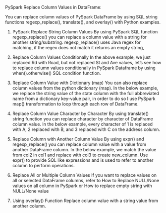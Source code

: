 PySpark Replace Column Values in DataFrame:

You can replace column values of PySpark DataFrame by using SQL string functions regexp_replace(), translate(), and overlay() with Python examples.

1. PySpark Replace String Column Values
   By using PySpark SQL function regexp_replace() you can replace a column value with a string for another string/substring. regexp_replace() uses Java regex for matching, if the regex does not match it returns an empty string,
2. Replace Column Values Conditionally
   In the above example, we just replaced Rd with Road, but not replaced St and Ave values, let’s see how to replace column values conditionally in PySpark Dataframe by using when().otherwise() SQL condition function.

3. Replace Column Value with Dictionary (map)
   You can also replace column values from the python dictionary (map). In the below example, we replace the string value of the state column with the full abbreviated name from a dictionary key-value pair, in order to do so I use PySpark map() transformation to loop through each row of DataFrame.
4. Replace Column Value Character by Character
   By using translate() string function you can replace character by character of DataFrame column value. In the below example, every character of 1 is replaced with A, 2 replaced with B, and 3 replaced with C on the address column.
5. Replace Column with Another Column Value
   By using expr() and regexp_replace() you can replace column value with a value from another DataFrame column. In the below example, we match the value from col2 in col1 and replace with col3 to create new_column. Use expr() to provide SQL like expressions and is used to refer to another column to perform operations.
6. Replace All or Multiple Column Values
   If you want to replace values on all or selected DataFrame columns, refer to How to Replace NULL/None values on all column in PySpark or How to replace empty string with NULL/None value

7. Using overlay() Function
   Replace column value with a string value from another column.

